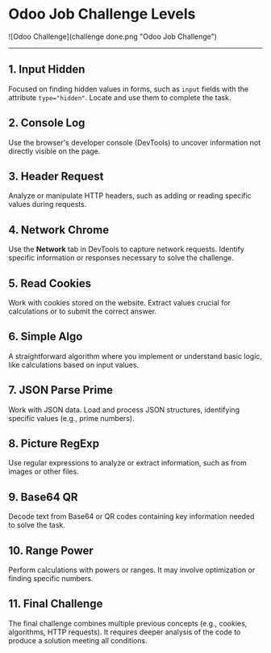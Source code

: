 # Odoo Job Challenge Levels
![Odoo Challenge](challenge done.png "Odoo Job Challenge")

---

## 1. Input Hidden
Focused on finding hidden values in forms, such as `input` fields with the attribute `type="hidden"`. Locate and use them to complete the task.

## 2. Console Log
Use the browser's developer console (DevTools) to uncover information not directly visible on the page.

## 3. Header Request
Analyze or manipulate HTTP headers, such as adding or reading specific values during requests.

## 4. Network Chrome
Use the **Network** tab in DevTools to capture network requests. Identify specific information or responses necessary to solve the challenge.

## 5. Read Cookies
Work with cookies stored on the website. Extract values crucial for calculations or to submit the correct answer.

## 6. Simple Algo
A straightforward algorithm where you implement or understand basic logic, like calculations based on input values.

## 7. JSON Parse Prime
Work with JSON data. Load and process JSON structures, identifying specific values (e.g., prime numbers).

## 8. Picture RegExp
Use regular expressions to analyze or extract information, such as from images or other files.

## 9. Base64 QR
Decode text from Base64 or QR codes containing key information needed to solve the task.

## 10. Range Power
Perform calculations with powers or ranges. It may involve optimization or finding specific numbers.

## 11. Final Challenge
The final challenge combines multiple previous concepts (e.g., cookies, algorithms, HTTP requests). It requires deeper analysis of the code to produce a solution meeting all conditions.



